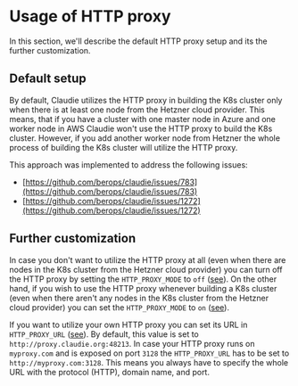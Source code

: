 # Usage of HTTP proxy

In this section, we'll describe the default HTTP proxy setup and its the further customization.

## Default setup

By default, Claudie utilizes the HTTP proxy in building the K8s cluster only when there is at least one node from the Hetzner cloud provider. This means, that if you have a cluster with one master node in Azure and one worker node in AWS Claudie won't use the HTTP proxy to build the K8s cluster. However, if you add another worker node from Hetzner the whole process of building the K8s cluster will utilize the HTTP proxy.

This approach was implemented to address the following issues:

- [https://github.com/berops/claudie/issues/783](https://github.com/berops/claudie/issues/783)
- [https://github.com/berops/claudie/issues/1272](https://github.com/berops/claudie/issues/1272)

## Further customization

In case you don't want to utilize the HTTP proxy at all (even when there are nodes in the K8s cluster from the Hetzner cloud provider) you can turn off the HTTP proxy by setting the `HTTP_PROXY_MODE` to `off` ([see](https://docs.claudie.io/latest/getting-started/detailed-guide/#claudie-customization)). On the other hand, if you wish to use the HTTP proxy whenever building a K8s cluster (even when there aren't any nodes in the K8s cluster from the Hetzner cloud provider) you can set the `HTTP_PROXY_MODE` to `on` ([see](https://docs.claudie.io/latest/getting-started/detailed-guide/#claudie-customization)).

If you want to utilize your own HTTP proxy you can set its URL in `HTTP_PROXY_URL` ([see](https://docs.claudie.io/latest/getting-started/detailed-guide/#claudie-customization)). By default, this value is set to `http://proxy.claudie.org:48213`. In case your HTTP proxy runs on `myproxy.com` and is exposed on port `3128` the `HTTP_PROXY_URL` has to be set to `http://myproxy.com:3128`. This means you always have to specify the whole URL with the protocol (HTTP), domain name, and port. 
